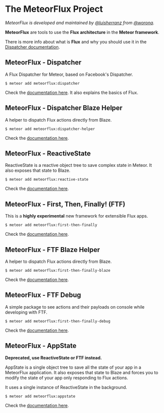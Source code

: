# The MeteorFlux Project

*MeteorFlux is developed and maintained by [@luisherranz](https://github.com/LuisHerranz) from [@worona](https://github.com/worona).*


**MeteorFlux** are tools to use the **Flux architecture** in the **Meteor framework**.

There is more info about what is **Flux** and why you should use it in the [Dispatcher documentation](https://github.com/worona/meteorflux/tree/devel/packages/dispatcher).

## MeteorFlux - Dispatcher

A Flux Dispatcher for Meteor, based on Facebook's Dispatcher.

```
$ meteor add meteorflux:dispatcher
```

Check the [documentation here](https://github.com/worona/meteorflux/tree/devel/packages/dispatcher). It also explains the basics of Flux.

## MeteorFlux - Dispatcher Blaze Helper

A helper to dispatch Flux actions directly from Blaze.

```
$ meteor add meteorflux:dispatcher-helper
```

Check the [documentation here](https://github.com/worona/meteorflux/tree/devel/packages/dispatcher-helper).


## MeteorFlux - ReactiveState

ReactiveState is a reactive object tree to save complex state in Meteor. It also exposes that state to Blaze.

```
$ meteor add meteorflux:reactive-state
```

Check the [documentation here](https://github.com/worona/meteorflux/tree/devel/packages/reactive-state).

## MeteorFlux - First, Then, Finally! (FTF)

This is a **highly experimental** new framework for extensible Flux apps.

```
$ meteor add meteorflux:first-then-finally
```

Check the [documentation here](https://github.com/worona/meteorflux/tree/devel/packages/first-then-finally).

## MeteorFlux - FTF Blaze Helper

A helper to dispatch Flux actions directly from Blaze.

```
$ meteor add meteorflux:first-then-finally-blaze
```

Check the [documentation here](https://github.com/worona/meteorflux/tree/devel/packages/first-then-finally-blaze).

## MeteorFlux - FTF Debug

A simple package to see actions and their payloads on console while developing with FTF.

```
$ meteor add meteorflux:first-then-finally-debug
```

Check the [documentation here](https://github.com/worona/meteorflux/tree/devel/packages/first-then-finally-debug).

## MeteorFlux - AppState

**Deprecated, use ReactiveState or FTF instead.**

AppState is a single object tree to save all the state of your app in a MeteorFlux application. It also exposes that state to Blaze and forces you to modify the state of your app only responding to Flux actions.

It uses a single instance of ReactiveState in the background.

```
$ meteor add meteorflux:appstate
```

Check the [documentation here](https://github.com/worona/meteorflux/tree/devel/packages/appstate).
